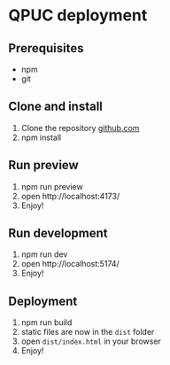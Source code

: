 # QPUC deployment

## Prerequisites

- npm
- git

## Clone and install

1. Clone the repository [github.com](https://github.com/pagaro/qpuc_enssat)
2. npm install

## Run preview

1. npm run preview
2. open http://localhost:4173/
3. Enjoy!

## Run development

1. npm run dev
2. open http://localhost:5174/
3. Enjoy!

## Deployment

1. npm run build
2. static files are now in the `dist` folder
3. open `dist/index.html` in your browser
4. Enjoy!
